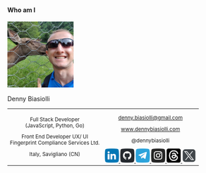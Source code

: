 #### Who am I

<!-- <div class="r-stack">
  <img class="fragment fade-out" data-fragment-index="0" src="slides/migrate-to-vue3/images/profile-01.jpg" width="150" height="150">
  <img class="fragment current-visible"  data-fragment-index="0" src="slides/migrate-to-vue3/images/profile-02.jpg" width="150" height="150">
  <img class="fragment" src="slides/migrate-to-vue3/images/profile-03.jpg" width="150" height="150">
</div> -->
<img src="slides/migrate-to-vue3/images/profile-01.jpg" width="150" height="150">

Denny Biasiolli

<small>
<table>
<tr>
<td style="text-align:center;">

Full Stack Developer<br>(JavaScript, Python, Go)

Front End Developer UX/ UI<br>Fingerprint Compliance Services Ltd.

Italy, Savigliano (CN)

</td>

<td style="text-align:center;">

<a href="mailto:denny.biasiolli@gmail.com" target="_blank">denny.biasiolli@gmail.com</a>

<a href="https://www.dennybiasiolli.com" target="_blank">www.dennybiasiolli.com</a>

@dennybiasiolli

<a href="https://www.linkedin.com/in/dennybiasiolli/" target="_blank">
    <img src="slides/images/linkedin.png" title="LinkedIn" />
</a>
<a href="https://github.com/dennybiasiolli" target="_blank">
    <img src="slides/images/github.png" title="GitHub" />
</a>
<a href="https://t.me/dennybiasiolli" target="_blank">
    <img src="slides/images/telegram.png" title="Telegram" />
</a>
<a href="https://www.instagram.com/dennybiasiolli/" target="_blank">
    <img src="slides/images/instagram.png" title="Instagram" />
</a>
<a href="https://www.threads.net/@dennybiasiolli" target="_blank">
    <img src="slides/images/threads.png" title="Threads" />
</a>
<a href="https://twitter.com/DennyBiasiolli" target="_blank">
    <img src="slides/images/twitter-x.png" title="Twitter/X" />
</a>

</td>
</tr>
</table>
</small>


<aside class="notes">
</aside>
